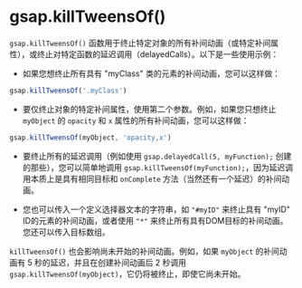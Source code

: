 # gsap.killTweensOf()

`gsap.killTweensOf()` 函数用于终止特定对象的所有补间动画（或特定补间属性），或终止对特定函数的延迟调用（delayedCalls）。以下是一些使用示例：

- 如果您想终止所有具有 "myClass" 类的元素的补间动画，您可以这样做：

```javascript
gsap.killTweensOf('.myClass')
```

- 要仅终止对象的特定补间属性，使用第二个参数。例如，如果您只想终止 `myObject` 的 `opacity` 和 `x` 属性的所有补间动画，您可以这样做：

```javascript
gsap.killTweensOf(myObject, 'opacity,x')
```

- 要终止所有的延迟调用（例如使用 `gsap.delayedCall(5, myFunction);` 创建的那些），您可以简单地调用 `gsap.killTweensOf(myFunction);`，因为延迟调用本质上是具有相同目标和 `onComplete` 方法（当然还有一个延迟）的补间动画。

- 您也可以传入一个定义选择器文本的字符串，如 `"#myID"` 来终止具有 "myID" ID的元素的补间动画，或者使用 `"*"` 来终止所有具有DOM目标的补间动画。您还可以传入目标数组。

`killTweensOf()` 也会影响尚未开始的补间动画。例如，如果 `myObject` 的补间动画有 5 秒的延迟，并且在创建补间动画后 2 秒调用 `gsap.killTweensOf(myObject)`，它仍将被终止，即使它尚未开始。
